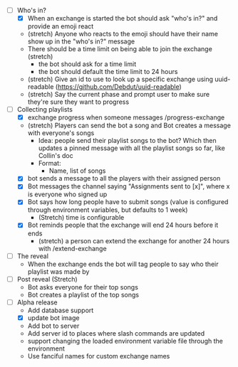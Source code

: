 - [ ] Who's in?
  - [x] When an exchange is started the bot should ask "who's in?" and provide an emoji react
  - (stretch) Anyone who reacts to the emoji should have their name show up in the "who's in?" message
  - There should be a time limit on being able to join the exchange (stretch)
    - the bot should ask for a time limit
    - the bot should default the time limit to 24 hours
  - (stretch) Give an id to use to look up a specific exchange using uuid-readable (https://github.com/Debdut/uuid-readable)
  - (stretch) Say the current phase and prompt user to make sure they're sure they want to progress
- [ ] Collecting playlists
  - [x] exchange progress when someone messages /progress-exchange
  - (stretch) Players can send the bot a song and Bot creates a message with everyone's songs
    - Idea: people send their playlist songs to the bot? Which then updates a pinned message with all the playlist songs so far, like Collin's doc
    - Format:
      - Name, list of songs
  - [x] bot sends a message to all the players with their assigned person
  - [x] Bot messages the channel saying "Assignments sent to [x]", where x is everyone who signed up
  - [x] Bot says how long people have to submit songs (value is configured through environment variables, but defaults to 1 week)
    - (Stretch) time is configurable
  - [x] Bot reminds people that the exchange will end 24 hours before it ends
    - (stretch) a person can extend the exchange for another 24 hours with /extend-exchange
- [ ] The reveal
  - When the exchange ends the bot will tag people to say who their playlist was made by
- [ ] Post reveal (Stretch)
  - Bot asks everyone for their top songs
  - Bot creates a playlist of the top songs
- [ ] Alpha release
  - Add database support
  - [x] update bot image
  - Add bot to server
  - Add server id to places where slash commands are updated
  - support changing the loaded environment variable file through the environment
  - Use fanciful names for custom exchange names